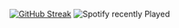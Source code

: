 [![GitHub Streak](https://github-readme-streak-stats.herokuapp.com/?user=ooexiaoo)](https://git.io/streak-stats)
![Spotify recently Played](https://spotify-recently-played-readme.vercel.app/api?user=31aacszfndp4fk4l7lnfbs2t4u6u&count={10})

